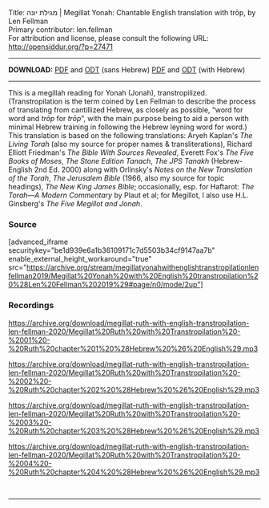 <html>
<head></head>
<body>
Title: מגילת יונה | Megillat Yonah: Chantable English translation with trōp, by Len Fellman<br />
Primary contributor: len.fellman<br />
For attribution and license, please consult the following URL: <a href="http://opensiddur.org/?p=27471">http://opensiddur.org/?p=27471</a>
<p />
<hr />

<strong>DOWNLOAD:</strong> 
<a href="https://archive.org/download/megillatyonahwithenglishtranstropilationlenfellman2019/Megillat%20Yonah%20with%20English%20transtropilation%20%28Len%20Fellman%202019%29%20-%20english%20only.pdf">PDF</a> and <a href="https://archive.org/download/megillatyonahwithenglishtranstropilationlenfellman2019/Megillat%20Yonah%20with%20English%20transtropilation%20%28Len%20Fellman%202019%29%20-%20english%20only.odt">ODT</a> (sans Hebrew) 
<a href="https://archive.org/download/megillatyonahwithenglishtranstropilationlenfellman2019/Megillat%20Yonah%20with%20English%20transtropilation%20%28Len%20Fellman%202019%29.pdf">PDF</a> and <a href="https://archive.org/download/megillatyonahwithenglishtranstropilationlenfellman2019/Megillat%20Yonah%20with%20English%20transtropilation%20%28Len%20Fellman%202019%29.odt">ODT</a> (with Hebrew)

<hr />

This is a megillah reading for Yonah (Jonah), transtropilized. (Transtropilation is the term coined by Len Fellman to describe the process of translating from cantillized Hebrew, as closely as possible, “word for word and <em>trōp</em> for <em>trōp</em>”, with the main purpose being to aid a person with minimal Hebrew training in following the Hebrew leyning word for word.) This translation is based on the following translations: Aryeh Kaplan's <em>The Living Torah</em> (also my source for proper names &amp; transliterations), Richard Elliott Friedman's <em>The Bible With Sources Revealed</em>, Everett Fox's <em>The Five Books of Moses</em>, <em>The Stone Edition Tanach</em>, <em>The JPS Tanakh</em> (Hebrew-English 2nd Ed. 2000) along with Orlinsky's <em>Notes on the New Translation of the Torah</em>, <em>The Jerusalem Bible</em> (1966, also my source for topic headings), <em>The New King James Bible</em>; occasionally, esp. for Haftarot: <em>The Torah—A Modern Commentary</em> by Plaut et al; for Megillot, I also use H.L. Ginsberg's <em>The Five Megillot and Jonah</em>.

<h3>Source</h3>

[advanced_iframe securitykey="be1d939e6a1b36109171c7d5503b34cf9147aa7b" enable_external_height_workaround="true" src="https://archive.org/stream/megillatyonahwithenglishtranstropilationlenfellman2019/Megillat%20Yonah%20with%20English%20transtropilation%20%28Len%20Fellman%202019%29#page/n0/mode/2up"]

<h3>Recordings</h3>

https://archive.org/download/megillat-ruth-with-english-transtropilation-len-fellman-2020/Megillat%20Ruth%20with%20Transtropilation%20-%2001%20-%20Ruth%20chapter%201%20%28Hebrew%20%26%20English%29.mp3

https://archive.org/download/megillat-ruth-with-english-transtropilation-len-fellman-2020/Megillat%20Ruth%20with%20Transtropilation%20-%2002%20-%20Ruth%20chapter%202%20%28Hebrew%20%26%20English%29.mp3

https://archive.org/download/megillat-ruth-with-english-transtropilation-len-fellman-2020/Megillat%20Ruth%20with%20Transtropilation%20-%2003%20-%20Ruth%20chapter%203%20%28Hebrew%20%26%20English%29.mp3

https://archive.org/download/megillat-ruth-with-english-transtropilation-len-fellman-2020/Megillat%20Ruth%20with%20Transtropilation%20-%2004%20-%20Ruth%20chapter%204%20%28Hebrew%20%26%20English%29.mp3

&nbsp;

<hr />

&nbsp;
</body>
</html>